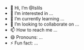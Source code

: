- 👋 Hi, I’m @Islils
- 👀 I’m interested in ...
- 🌱 I’m currently learning ...
- 💞️ I’m looking to collaborate on ...
- 📫 How to reach me ...
- 😄 Pronouns: ...
- ⚡ Fun fact: ...

<!---
Islils/Islils is a ✨ special ✨ repository because its `README.md` (this file) appears on your GitHub profile.
You can click the Preview link to take a look at your changes.
--->
